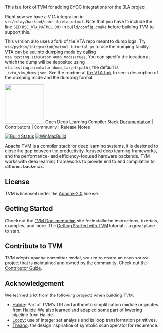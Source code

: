 <!--- Licensed to the Apache Software Foundation (ASF) under one -->
<!--- or more contributor license agreements.  See the NOTICE file -->
<!--- distributed with this work for additional information -->
<!--- regarding copyright ownership.  The ASF licenses this file -->
<!--- to you under the Apache License, Version 2.0 (the -->
<!--- "License"); you may not use this file except in compliance -->
<!--- with the License.  You may obtain a copy of the License at -->

<!---   http://www.apache.org/licenses/LICENSE-2.0 -->

<!--- Unless required by applicable law or agreed to in writing, -->
<!--- software distributed under the License is distributed on an -->
<!--- "AS IS" BASIS, WITHOUT WARRANTIES OR CONDITIONS OF ANY -->
<!--- KIND, either express or implied.  See the License for the -->
<!--- specific language governing permissions and limitations -->
<!--- under the License. -->

This is a fork of TVM for adding BYOC integrations for the 3LA project.

Right now we have a VTA integration in `src/relay/backend/contrib/vta_matmul`. Note that you have to include the line `SET(USE_VTA_MATMUL ON)` in `build/config.cmake` before building TVM to support this.

This version also uses a fork of the VTA repo meant to dump logs.
Try `vta/python/integration/matmul_tutorial.py` to use the dumping facility.
VTA can be set into dumping mode by calling `vta.testing.simulator.dump_mode(True)`.
You can specify the location at which the dump will be deposited using `vta.testing.simulator.dump_target(path)`; the default is `./vta_sim_dump.json`.
See the readme at [the VTA fork](https://github.com/uwsampl/3la-vta) to see a description of the dumping mode and the dumping format.

<img src=https://raw.githubusercontent.com/apache/incubator-tvm-site/main/images/logo/tvm-logo-small.png width=128/> Open Deep Learning Compiler Stack
[Documentation](https://tvm.apache.org/docs) |
[Contributors](CONTRIBUTORS.md) |
[Community](https://tvm.apache.org/community) |
[Release Notes](NEWS.md)

[![Build Status](https://ci.tlcpack.ai/buildStatus/icon?job=tvm/main)](https://ci.tlcpack.ai/job/tvm/job/main/)
[![WinMacBuild](https://github.com/apache/tvm/workflows/WinMacBuild/badge.svg)](https://github.com/apache/tvm/actions?query=workflow%3AWinMacBuild)

Apache TVM is a compiler stack for deep learning systems. It is designed to close the gap between the
productivity-focused deep learning frameworks, and the performance- and efficiency-focused hardware backends.
TVM works with deep learning frameworks to provide end to end compilation to different backends.

License
-------
TVM is licensed under the [Apache-2.0](LICENSE) license.

Getting Started
---------------
Check out the [TVM Documentation](https://tvm.apache.org/docs/) site for installation instructions, tutorials, examples, and more.
The [Getting Started with TVM](https://tvm.apache.org/docs/tutorials/get_started/introduction.html) tutorial is a great
place to start.

Contribute to TVM
-----------------
TVM adopts apache committer model, we aim to create an open source project that is maintained and owned by the community.
Check out the [Contributor Guide](https://tvm.apache.org/docs/contribute/).

Acknowledgement
---------------
We learned a lot from the following projects when building TVM.
- [Halide](https://github.com/halide/Halide): Part of TVM's TIR and arithmetic simplification module
  originates from Halide. We also learned and adapted some part of lowering pipeline from Halide.
- [Loopy](https://github.com/inducer/loopy): use of integer set analysis and its loop transformation primitives.
- [Theano](https://github.com/Theano/Theano): the design inspiration of symbolic scan operator for recurrence.
